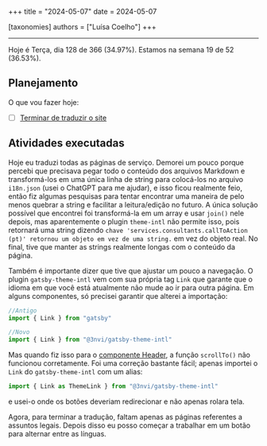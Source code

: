 +++
title = "2024-05-07"
date = 2024-05-07

[taxonomies]
authors = ["Luísa Coelho"]
+++

---

Hoje é Terça, dia 128 de 366 (34.97%). Estamos na semana 19 de 52 (36.53%).

## Planejamento

O que vou fazer hoje:

- [ ] [Terminar de traduzir o site](https://github.com/OmnicodeSolutions/website/issues/101)

## Atividades executadas

Hoje eu traduzi todas as páginas de serviço. Demorei um pouco porque percebi que precisava pegar todo o conteúdo dos arquivos Markdown e transformá-los em uma única linha de string para colocá-los no arquivo `i18n.json` (usei o ChatGPT para me ajudar), e isso ficou realmente feio, então fiz algumas pesquisas para tentar encontrar uma maneira de pelo menos quebrar a string e facilitar a leitura/edição no futuro. A única solução possível que encontrei foi transformá-la em um array e usar `join()` nele depois, mas aparentemente o plugin `theme-intl` não permite isso, pois retornará uma string dizendo `chave 'services.consultants.callToAction (pt)' retornou um objeto em vez de uma string.` em vez do objeto real. No final, tive que manter as strings realmente longas com o conteúdo da página.

Também é importante dizer que tive que ajustar um pouco a navegação. O plugin `gatsby-theme-intl` vem com sua própria tag `Link` que garante que o idioma em que você está atualmente não mude ao ir para outra página. Em alguns componentes, só precisei garantir que alterei a importação:

```js
//Antigo
import { Link } from "gatsby"

//Novo
import { Link } from "@3nvi/gatsby-theme-intl"
```

Mas quando fiz isso para o [componente Header](https://github.com/OmnicodeSolutions/website/blob/2bb9c4314e8102e0ece4f25dd45a1bb695cc1733/src/components/header.js#L1C1-L150C22), a função `scrollTo()` não funcionou corretamente. Foi uma correção bastante fácil; apenas importei o `Link` do `gatsby-theme-intl` com um alias:

```js
import { Link as ThemeLink } from "@3nvi/gatsby-theme-intl"
```

e usei-o onde os botões deveriam redirecionar e não apenas rolara tela.

Agora, para terminar a tradução, faltam apenas as páginas referentes a assuntos legais. Depois disso eu posso começar a trabalhar em um botão para alternar entre as línguas.

